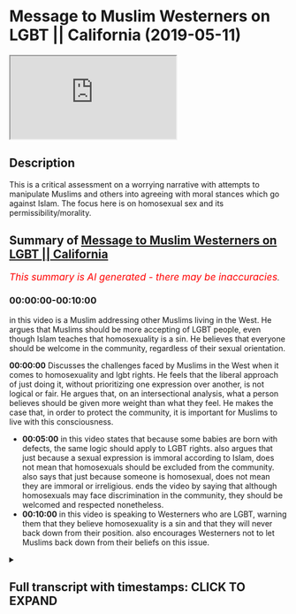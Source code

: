 # Message to Muslim Westerners on LGBT || California (2019-05-11)

<iframe loading='lazy' allow='autoplay' src='https://www.youtube.com/embed/J7g1DCg_ukI'></iframe>

## Description

This is a critical assessment on a worrying narrative with attempts to manipulate Muslims and others into agreeing with moral stances which go against Islam. The focus here is on homosexual sex and its permissibility/morality.

## Summary of [Message to Muslim Westerners on LGBT || California](https://www.youtube.com/watch?v=J7g1DCg_ukI)

*<span style="color:red; font-size:125%">This summary is AI generated - there may be inaccuracies</span>. [](/)*

### <a onclick="modifyYTiframeseektime('0')">00:00:00-00:10:00</a>

in this video is a Muslim addressing other Muslims living in the West. He argues that Muslims should be more accepting of LGBT people, even though Islam teaches that homosexuality is a sin. He believes that everyone should be welcome in the community, regardless of their sexual orientation.

**<a onclick="modifyYTiframeseektime('0')">00:00:00</a>** Discusses the challenges faced by Muslims in the West when it comes to homosexuality and lgbt rights. He feels that the liberal approach of just doing it, without prioritizing one expression over another, is not logical or fair. He argues that, on an intersectional analysis, what a person believes should be given more weight than what they feel. He makes the case that, in order to protect the community, it is important for Muslims to live with this consciousness.

* **<a onclick="modifyYTiframeseektime('300')">00:05:00</a>** in this video states that because some babies are born with defects, the same logic should apply to LGBT rights. also argues that just because a sexual expression is immoral according to Islam, does not mean that homosexuals should be excluded from the community. also says that just because someone is homosexual, does not mean they are immoral or irreligious. ends the video by saying that although homosexuals may face discrimination in the community, they should be welcomed and respected nonetheless.
* **<a onclick="modifyYTiframeseektime('600')">00:10:00</a>** in this video is speaking to Westerners who are LGBT, warning them that they believe homosexuality is a sin and that they will never back down from their position. also encourages Westerners not to let Muslims back down from their beliefs on this issue.

<details><summary><h2>Full transcript with timestamps: CLICK TO EXPAND</h2></summary>

<a onclick="modifyYTiframeseektime('7')">0:00:07</a> i think you made some very valid points  
<a onclick="modifyYTiframeseektime('9')">0:00:09</a> there and i want to add to something  
<a onclick="modifyYTiframeseektime('10')">0:00:10</a> very important right  
<a onclick="modifyYTiframeseektime('12')">0:00:12</a> and this is i think one of the biggest  
<a onclick="modifyYTiframeseektime('14')">0:00:14</a> challenges in in this state in  
<a onclick="modifyYTiframeseektime('15')">0:00:15</a> particular  
<a onclick="modifyYTiframeseektime('16')">0:00:16</a> with the muslim community and i have to  
<a onclick="modifyYTiframeseektime('17')">0:00:17</a> address it head-on uh obviously we have  
<a onclick="modifyYTiframeseektime('19')">0:00:19</a> the same challenge in the uk but i  
<a onclick="modifyYTiframeseektime('21')">0:00:21</a> believe that we have better mechanisms  
<a onclick="modifyYTiframeseektime('23')">0:00:23</a> of dealing with it there i'm not trying  
<a onclick="modifyYTiframeseektime('24')">0:00:24</a> to  
<a onclick="modifyYTiframeseektime('25')">0:00:25</a> you know but i think that we have a you  
<a onclick="modifyYTiframeseektime('26')">0:00:26</a> know more established community in the  
<a onclick="modifyYTiframeseektime('28')">0:00:28</a> uk only because  
<a onclick="modifyYTiframeseektime('29')">0:00:29</a> we've been there for much longer and  
<a onclick="modifyYTiframeseektime('30')">0:00:30</a> we've been able to establish ourselves  
<a onclick="modifyYTiframeseektime('32')">0:00:32</a> and our population is much  
<a onclick="modifyYTiframeseektime('33')">0:00:33</a> uh more concentrated um and we have much  
<a onclick="modifyYTiframeseektime('36')">0:00:36</a> less apostasy rates than in the united  
<a onclick="modifyYTiframeseektime('39')">0:00:39</a> states  
<a onclick="modifyYTiframeseektime('40')">0:00:40</a> however having said that to answer your  
<a onclick="modifyYTiframeseektime('42')">0:00:42</a> question directly i think  
<a onclick="modifyYTiframeseektime('44')">0:00:44</a> um the question of the first and  
<a onclick="modifyYTiframeseektime('46')">0:00:46</a> foremost about homosexuality and islam  
<a onclick="modifyYTiframeseektime('48')">0:00:48</a> yeah and lgbt activism and how does it  
<a onclick="modifyYTiframeseektime('52')">0:00:52</a> how do we deal with that because  
<a onclick="modifyYTiframeseektime('53')">0:00:53</a> obviously from an islamic perspective we  
<a onclick="modifyYTiframeseektime('55')">0:00:55</a> know that homosexuality  
<a onclick="modifyYTiframeseektime('57')">0:00:57</a> not from an inclination perspective from  
<a onclick="modifyYTiframeseektime('59')">0:00:59</a> a tendency perspective from a feeling  
<a onclick="modifyYTiframeseektime('61')">0:01:01</a> perspective  
<a onclick="modifyYTiframeseektime('62')">0:01:02</a> but certainly from an action perspective  
<a onclick="modifyYTiframeseektime('64')">0:01:04</a> is something which is an aberration  
<a onclick="modifyYTiframeseektime('65')">0:01:05</a> irreligious  
<a onclick="modifyYTiframeseektime('66')">0:01:06</a> against our religion we can't we're not  
<a onclick="modifyYTiframeseektime('68')">0:01:08</a> going to change that part of our  
<a onclick="modifyYTiframeseektime('70')">0:01:10</a> religion  
<a onclick="modifyYTiframeseektime('70')">0:01:10</a> and in fact one of the major sins of  
<a onclick="modifyYTiframeseektime('72')">0:01:12</a> islam so  
<a onclick="modifyYTiframeseektime('74')">0:01:14</a> we're i feel like this and you can  
<a onclick="modifyYTiframeseektime('76')">0:01:16</a> correct me if i'm wrong obviously this  
<a onclick="modifyYTiframeseektime('77')">0:01:17</a> is your state and you've been living  
<a onclick="modifyYTiframeseektime('78')">0:01:18</a> here  
<a onclick="modifyYTiframeseektime('79')">0:01:19</a> but i feel like there's a there's a  
<a onclick="modifyYTiframeseektime('81')">0:01:21</a> there's a pressure  
<a onclick="modifyYTiframeseektime('82')">0:01:22</a> to capitulate to this idea that actually  
<a onclick="modifyYTiframeseektime('85')">0:01:25</a> we should say  
<a onclick="modifyYTiframeseektime('86')">0:01:26</a> that the act itself i'm not talking  
<a onclick="modifyYTiframeseektime('88')">0:01:28</a> about the feeling and i'm not talking  
<a onclick="modifyYTiframeseektime('91')">0:01:31</a> about the person  
<a onclick="modifyYTiframeseektime('92')">0:01:32</a> homosexuals i'm not talking about the  
<a onclick="modifyYTiframeseektime('94')">0:01:34</a> feeling how they feel  
<a onclick="modifyYTiframeseektime('95')">0:01:35</a> i'm talking about homosexual sex to be  
<a onclick="modifyYTiframeseektime('97')">0:01:37</a> completely honest with you right  
<a onclick="modifyYTiframeseektime('99')">0:01:39</a> penetration yeah sorry to be another  
<a onclick="modifyYTiframeseektime('101')">0:01:41</a> kids in the room i'm talking about that  
<a onclick="modifyYTiframeseektime('103')">0:01:43</a> we are under pressure to say that's  
<a onclick="modifyYTiframeseektime('105')">0:01:45</a> legitimate  
<a onclick="modifyYTiframeseektime('107')">0:01:47</a> and it's it's moral it's it's fine but i  
<a onclick="modifyYTiframeseektime('110')">0:01:50</a> say  
<a onclick="modifyYTiframeseektime('110')">0:01:50</a> and this wallahi if there's anything  
<a onclick="modifyYTiframeseektime('112')">0:01:52</a> you're going to leave with today make  
<a onclick="modifyYTiframeseektime('113')">0:01:53</a> this be the thing that you live with  
<a onclick="modifyYTiframeseektime('114')">0:01:54</a> yeah because it's something that  
<a onclick="modifyYTiframeseektime('115')">0:01:55</a> hopefully will protect your community  
<a onclick="modifyYTiframeseektime('117')">0:01:57</a> and our communities everywhere this is  
<a onclick="modifyYTiframeseektime('119')">0:01:59</a> against every approach  
<a onclick="modifyYTiframeseektime('122')">0:02:02</a> let me stand up for this okay no  
<a onclick="modifyYTiframeseektime('125')">0:02:05</a> it's against every single approach let  
<a onclick="modifyYTiframeseektime('127')">0:02:07</a> me tell you why  
<a onclick="modifyYTiframeseektime('128')">0:02:08</a> we talked about the intersectional  
<a onclick="modifyYTiframeseektime('130')">0:02:10</a> approach what if someone  
<a onclick="modifyYTiframeseektime('132')">0:02:12</a> who feels gay also believes  
<a onclick="modifyYTiframeseektime('136')">0:02:16</a> that that homosexuality is a sin what if  
<a onclick="modifyYTiframeseektime('139')">0:02:19</a> they have two things that they're doing  
<a onclick="modifyYTiframeseektime('141')">0:02:21</a> at one time they feel homosexual  
<a onclick="modifyYTiframeseektime('143')">0:02:23</a> they feel like they're having homosexual  
<a onclick="modifyYTiframeseektime('144')">0:02:24</a> inclination but they also have  
<a onclick="modifyYTiframeseektime('146')">0:02:26</a> the belief that what if they if they act  
<a onclick="modifyYTiframeseektime('148')">0:02:28</a> upon that impetus  
<a onclick="modifyYTiframeseektime('150')">0:02:30</a> that what they will do is they'll do  
<a onclick="modifyYTiframeseektime('151')">0:02:31</a> something sinful  
<a onclick="modifyYTiframeseektime('153')">0:02:33</a> so on an intersection analysis now we  
<a onclick="modifyYTiframeseektime('155')">0:02:35</a> have to go back and ask  
<a onclick="modifyYTiframeseektime('157')">0:02:37</a> what do we prioritize in analysis what  
<a onclick="modifyYTiframeseektime('159')">0:02:39</a> they believe  
<a onclick="modifyYTiframeseektime('160')">0:02:40</a> or what they feel and if that person  
<a onclick="modifyYTiframeseektime('163')">0:02:43</a> makes a conscientious decision to say  
<a onclick="modifyYTiframeseektime('165')">0:02:45</a> you know what  
<a onclick="modifyYTiframeseektime('166')">0:02:46</a> i feel like this but my identity as a  
<a onclick="modifyYTiframeseektime('169')">0:02:49</a> human being  
<a onclick="modifyYTiframeseektime('170')">0:02:50</a> is should be prioritized in this way for  
<a onclick="modifyYTiframeseektime('172')">0:02:52</a> example in a religious way  
<a onclick="modifyYTiframeseektime('173')">0:02:53</a> and therefore i'm going to suppress my  
<a onclick="modifyYTiframeseektime('175')">0:02:55</a> sexual you know  
<a onclick="modifyYTiframeseektime('177')">0:02:57</a> homosexuality for example i'm going to  
<a onclick="modifyYTiframeseektime('178')">0:02:58</a> suppress it  
<a onclick="modifyYTiframeseektime('180')">0:03:00</a> then that is as legitimate on an  
<a onclick="modifyYTiframeseektime('182')">0:03:02</a> intersectional analysis  
<a onclick="modifyYTiframeseektime('184')">0:03:04</a> and the liberal analysis as someone  
<a onclick="modifyYTiframeseektime('186')">0:03:06</a> quote-unquote coming out of the closet  
<a onclick="modifyYTiframeseektime('188')">0:03:08</a> basically there is a presupposition  
<a onclick="modifyYTiframeseektime('192')">0:03:12</a> that sexual expressionism  
<a onclick="modifyYTiframeseektime('195')">0:03:15</a> should be prioritized over and above rip  
<a onclick="modifyYTiframeseektime('198')">0:03:18</a> um suppression  
<a onclick="modifyYTiframeseektime('200')">0:03:20</a> but that that doesn't make any sense why  
<a onclick="modifyYTiframeseektime('202')">0:03:22</a> is that the case can that be proven  
<a onclick="modifyYTiframeseektime('204')">0:03:24</a> so in other words there's this idea  
<a onclick="modifyYTiframeseektime('206')">0:03:26</a> which actually takes all the way it  
<a onclick="modifyYTiframeseektime('208')">0:03:28</a> takes us all the way back to freud one  
<a onclick="modifyYTiframeseektime('209')">0:03:29</a> guy called freud yeah  
<a onclick="modifyYTiframeseektime('210')">0:03:30</a> sigmund freud he wrote a book called  
<a onclick="modifyYTiframeseektime('212')">0:03:32</a> civilization and his discontent  
<a onclick="modifyYTiframeseektime('214')">0:03:34</a> and in it he basically argued and he had  
<a onclick="modifyYTiframeseektime('216')">0:03:36</a> this thing called the oedipus complex i  
<a onclick="modifyYTiframeseektime('217')">0:03:37</a> don't want to go into  
<a onclick="modifyYTiframeseektime('218')">0:03:38</a> major detail but he said that you know  
<a onclick="modifyYTiframeseektime('220')">0:03:40</a> when when when a child is born  
<a onclick="modifyYTiframeseektime('222')">0:03:42</a> they have psychosexual stages of  
<a onclick="modifyYTiframeseektime('224')">0:03:44</a> development and at one stage like for  
<a onclick="modifyYTiframeseektime('226')">0:03:46</a> example a young boy  
<a onclick="modifyYTiframeseektime('227')">0:03:47</a> feels attraction for his mother like he  
<a onclick="modifyYTiframeseektime('229')">0:03:49</a> wants to engage sexually with his mother  
<a onclick="modifyYTiframeseektime('232')">0:03:52</a> right and then we start you know  
<a onclick="modifyYTiframeseektime('234')">0:03:54</a> controlling those desires and so on  
<a onclick="modifyYTiframeseektime('237')">0:03:57</a> and he argues in his book that basically  
<a onclick="modifyYTiframeseektime('239')">0:03:59</a> we should be able to express  
<a onclick="modifyYTiframeseektime('241')">0:04:01</a> ourselves as much as possible and this  
<a onclick="modifyYTiframeseektime('243')">0:04:03</a> is incorporated into this liberal ethic  
<a onclick="modifyYTiframeseektime('246')">0:04:06</a> this liberal ethic of just do it kind of  
<a onclick="modifyYTiframeseektime('247')">0:04:07</a> like you know the nike slogan yeah just  
<a onclick="modifyYTiframeseektime('249')">0:04:09</a> do it  
<a onclick="modifyYTiframeseektime('250')">0:04:10</a> you know yolo live once and so on so  
<a onclick="modifyYTiframeseektime('252')">0:04:12</a> sexual expressionism is prioritized over  
<a onclick="modifyYTiframeseektime('255')">0:04:15</a> and above sexual  
<a onclick="modifyYTiframeseektime('255')">0:04:15</a> uh repressionism if you like so coming  
<a onclick="modifyYTiframeseektime('258')">0:04:18</a> out of the closet  
<a onclick="modifyYTiframeseektime('260')">0:04:20</a> is seen as the epitome of  
<a onclick="modifyYTiframeseektime('263')">0:04:23</a> a self-expression yes even though  
<a onclick="modifyYTiframeseektime('267')">0:04:27</a> as i made the point in my debate  
<a onclick="modifyYTiframeseektime('269')">0:04:29</a> yesterday for those who were there  
<a onclick="modifyYTiframeseektime('270')">0:04:30</a> coming out of the incest closet it was  
<a onclick="modifyYTiframeseektime('272')">0:04:32</a> not seen the same way yanni someone who  
<a onclick="modifyYTiframeseektime('274')">0:04:34</a> has sexual inclusion for their  
<a onclick="modifyYTiframeseektime('275')">0:04:35</a> brother or sister sorry to be very  
<a onclick="modifyYTiframeseektime('277')">0:04:37</a> explicit here but this is a very  
<a onclick="modifyYTiframeseektime('278')">0:04:38</a> important topic  
<a onclick="modifyYTiframeseektime('279')">0:04:39</a> because the truth is this on social  
<a onclick="modifyYTiframeseektime('281')">0:04:41</a> liberalism  
<a onclick="modifyYTiframeseektime('282')">0:04:42</a> the qaeda or the the principle is you  
<a onclick="modifyYTiframeseektime('285')">0:04:45</a> can do whatever you want so long as you  
<a onclick="modifyYTiframeseektime('286')">0:04:46</a> don't harm anyone else  
<a onclick="modifyYTiframeseektime('287')">0:04:47</a> that's what they say yeah do whatever  
<a onclick="modifyYTiframeseektime('289')">0:04:49</a> you want so long as you don't have  
<a onclick="modifyYTiframeseektime('290')">0:04:50</a> anyone else okay so therefore the  
<a onclick="modifyYTiframeseektime('292')">0:04:52</a> homosexual has the right to have sex  
<a onclick="modifyYTiframeseektime('293')">0:04:53</a> with  
<a onclick="modifyYTiframeseektime('293')">0:04:53</a> another man but a brother doesn't have  
<a onclick="modifyYTiframeseektime('296')">0:04:56</a> uh the right  
<a onclick="modifyYTiframeseektime('297')">0:04:57</a> to have uh sexual intercourse with his  
<a onclick="modifyYTiframeseektime('298')">0:04:58</a> sister sorry to be yani  
<a onclick="modifyYTiframeseektime('300')">0:05:00</a> well because deformed babies will come  
<a onclick="modifyYTiframeseektime('302')">0:05:02</a> about okay contraception  
<a onclick="modifyYTiframeseektime('305')">0:05:05</a> the same logic applies why is there lgbt  
<a onclick="modifyYTiframeseektime('308')">0:05:08</a> rights in this country and not incest  
<a onclick="modifyYTiframeseektime('309')">0:05:09</a> rights  
<a onclick="modifyYTiframeseektime('310')">0:05:10</a> when both of them are predicated on the  
<a onclick="modifyYTiframeseektime('311')">0:05:11</a> same social construct  
<a onclick="modifyYTiframeseektime('313')">0:05:13</a> idea of a harm principle so the idea is  
<a onclick="modifyYTiframeseektime('316')">0:05:16</a> that a sexual expressionism should be  
<a onclick="modifyYTiframeseektime('319')">0:05:19</a> prioritized  
<a onclick="modifyYTiframeseektime('320')">0:05:20</a> over and above a repressionism but even  
<a onclick="modifyYTiframeseektime('322')">0:05:22</a> in certain contexts there will be  
<a onclick="modifyYTiframeseektime('324')">0:05:24</a> exceptions that are made  
<a onclick="modifyYTiframeseektime('325')">0:05:25</a> like incest for example some taboo  
<a onclick="modifyYTiframeseektime('327')">0:05:27</a> things that they have society still  
<a onclick="modifyYTiframeseektime('328')">0:05:28</a> haven't has a  
<a onclick="modifyYTiframeseektime('329')">0:05:29</a> civil rights movement yet for if there  
<a onclick="modifyYTiframeseektime('331')">0:05:31</a> was if there was a you know a hundred  
<a onclick="modifyYTiframeseektime('333')">0:05:33</a> thousand  
<a onclick="modifyYTiframeseektime('333')">0:05:33</a> people that had sexual feelings for  
<a onclick="modifyYTiframeseektime('335')">0:05:35</a> their sisters and their brothers and  
<a onclick="modifyYTiframeseektime('336')">0:05:36</a> they come hand in hand in the streets  
<a onclick="modifyYTiframeseektime('337')">0:05:37</a> and they say look give us our rights  
<a onclick="modifyYTiframeseektime('339')">0:05:39</a> maybe things will change but why should  
<a onclick="modifyYTiframeseektime('343')">0:05:43</a> it be the case that that should be  
<a onclick="modifyYTiframeseektime('344')">0:05:44</a> what has to happen in order for society  
<a onclick="modifyYTiframeseektime('347')">0:05:47</a> to accept them  
<a onclick="modifyYTiframeseektime('348')">0:05:48</a> right you know they have the same they  
<a onclick="modifyYTiframeseektime('350')">0:05:50</a> should have the same rights to sexually  
<a onclick="modifyYTiframeseektime('352')">0:05:52</a> explain  
<a onclick="modifyYTiframeseektime('352')">0:05:52</a> anyway that's a different question the  
<a onclick="modifyYTiframeseektime('354')">0:05:54</a> point is as muslims we say all of these  
<a onclick="modifyYTiframeseektime('356')">0:05:56</a> things  
<a onclick="modifyYTiframeseektime('357')">0:05:57</a> are go back to our expression as muslims  
<a onclick="modifyYTiframeseektime('361')">0:06:01</a> we say as muslims our morality is  
<a onclick="modifyYTiframeseektime('364')">0:06:04</a> defined by what quran  
<a onclick="modifyYTiframeseektime('368')">0:06:08</a> and through them with that heaven so on  
<a onclick="modifyYTiframeseektime('370')">0:06:10</a> yeah so if we believe that having sex  
<a onclick="modifyYTiframeseektime('372')">0:06:12</a> with a man  
<a onclick="modifyYTiframeseektime('373')">0:06:13</a> if you're a man is a sexual aberration  
<a onclick="modifyYTiframeseektime('375')">0:06:15</a> is irreligious is wrong  
<a onclick="modifyYTiframeseektime('376')">0:06:16</a> and you say no that's an illegitimate  
<a onclick="modifyYTiframeseektime('378')">0:06:18</a> belief then you're stopping us from  
<a onclick="modifyYTiframeseektime('380')">0:06:20</a> believing what we want to believe  
<a onclick="modifyYTiframeseektime('381')">0:06:21</a> where's the freedom of expression in  
<a onclick="modifyYTiframeseektime('382')">0:06:22</a> that we're not gonna we are not going to  
<a onclick="modifyYTiframeseektime('386')">0:06:26</a> sacrifice our expression  
<a onclick="modifyYTiframeseektime('388')">0:06:28</a> to satisfy your own expression  
<a onclick="modifyYTiframeseektime('391')">0:06:31</a> don't ever allow that to happen to your  
<a onclick="modifyYTiframeseektime('393')">0:06:33</a> community you have to fight tooth and  
<a onclick="modifyYTiframeseektime('395')">0:06:35</a> nail  
<a onclick="modifyYTiframeseektime('396')">0:06:36</a> before that ever happens in this  
<a onclick="modifyYTiframeseektime('397')">0:06:37</a> community don't let them win the  
<a onclick="modifyYTiframeseektime('398')">0:06:38</a> argument well  
<a onclick="modifyYTiframeseektime('400')">0:06:40</a> even on their principles there's no way  
<a onclick="modifyYTiframeseektime('402')">0:06:42</a> you can lose this argument  
<a onclick="modifyYTiframeseektime('403')">0:06:43</a> you should be allowed to believe that  
<a onclick="modifyYTiframeseektime('405')">0:06:45</a> having sex two men having sex with each  
<a onclick="modifyYTiframeseektime('407')">0:06:47</a> other  
<a onclick="modifyYTiframeseektime('408')">0:06:48</a> is a moral aberration is irreligious is  
<a onclick="modifyYTiframeseektime('411')">0:06:51</a> not correct it's never going to be  
<a onclick="modifyYTiframeseektime('412')">0:06:52</a> correct  
<a onclick="modifyYTiframeseektime('412')">0:06:52</a> in my eyes that doesn't mean now that  
<a onclick="modifyYTiframeseektime('415')">0:06:55</a> i'm going to be disrespectful to  
<a onclick="modifyYTiframeseektime('416')">0:06:56</a> homosexuals  
<a onclick="modifyYTiframeseektime('417')">0:06:57</a> no we're going to have a good  
<a onclick="modifyYTiframeseektime('418')">0:06:58</a> relationship with homosexuals because  
<a onclick="modifyYTiframeseektime('420')">0:07:00</a> allah  
<a onclick="modifyYTiframeseektime('429')">0:07:09</a> we haven't sent you except for uh as for  
<a onclick="modifyYTiframeseektime('432')">0:07:12</a> all of the people for all of the people  
<a onclick="modifyYTiframeseektime('433')">0:07:13</a> not just for  
<a onclick="modifyYTiframeseektime('434')">0:07:14</a> you know one sexuality there's no  
<a onclick="modifyYTiframeseektime('435')">0:07:15</a> discrimination well the prophet came for  
<a onclick="modifyYTiframeseektime('437')">0:07:17</a> everyone the homosexual the heterosexual  
<a onclick="modifyYTiframeseektime('439')">0:07:19</a> the bisexual  
<a onclick="modifyYTiframeseektime('440')">0:07:20</a> the black man the white man the green  
<a onclick="modifyYTiframeseektime('441')">0:07:21</a> man the yellow man everyone  
<a onclick="modifyYTiframeseektime('443')">0:07:23</a> he wasn't sent for specific people which  
<a onclick="modifyYTiframeseektime('445')">0:07:25</a> goes back to the racist point  
<a onclick="modifyYTiframeseektime('446')">0:07:26</a> racism point you amen and allah  
<a onclick="modifyYTiframeseektime('457')">0:07:37</a> or for a black man over a white man or a  
<a onclick="modifyYTiframeseektime('459')">0:07:39</a> white man so it's an  
<a onclick="modifyYTiframeseektime('460')">0:07:40</a> inclusive message of islam but that  
<a onclick="modifyYTiframeseektime('463')">0:07:43</a> should not mean  
<a onclick="modifyYTiframeseektime('464')">0:07:44</a> that we're going to change our morality  
<a onclick="modifyYTiframeseektime('466')">0:07:46</a> because now you're impinging on our  
<a onclick="modifyYTiframeseektime('467')">0:07:47</a> freedom of expression  
<a onclick="modifyYTiframeseektime('469')">0:07:49</a> and you're impinging on our freedom of  
<a onclick="modifyYTiframeseektime('470')">0:07:50</a> thought you're telling us what to  
<a onclick="modifyYTiframeseektime('471')">0:07:51</a> believe  
<a onclick="modifyYTiframeseektime('472')">0:07:52</a> you're telling us what to believe it's  
<a onclick="modifyYTiframeseektime('474')">0:07:54</a> the equivalent it's the moral equivalent  
<a onclick="modifyYTiframeseektime('476')">0:07:56</a> of someone who's a vegetarian who  
<a onclick="modifyYTiframeseektime('478')">0:07:58</a> believes that eating meat is wrong  
<a onclick="modifyYTiframeseektime('480')">0:08:00</a> yeah is told no you can't have that  
<a onclick="modifyYTiframeseektime('482')">0:08:02</a> belief because we have this you know  
<a onclick="modifyYTiframeseektime('484')">0:08:04</a> all these people are eating meat  
<a onclick="modifyYTiframeseektime('485')">0:08:05</a> therefore you know all  
<a onclick="modifyYTiframeseektime('487')">0:08:07</a> you're calling them immoral even if they  
<a onclick="modifyYTiframeseektime('490')">0:08:10</a> they believe that that is an immoral  
<a onclick="modifyYTiframeseektime('492')">0:08:12</a> action  
<a onclick="modifyYTiframeseektime('492')">0:08:12</a> and eating meat is wrong shouldn't they  
<a onclick="modifyYTiframeseektime('495')">0:08:15</a> be allowed to  
<a onclick="modifyYTiframeseektime('496')">0:08:16</a> believe right that eating meat is an  
<a onclick="modifyYTiframeseektime('497')">0:08:17</a> immoral action is vegetarianism going to  
<a onclick="modifyYTiframeseektime('500')">0:08:20</a> be outlawed  
<a onclick="modifyYTiframeseektime('502')">0:08:22</a> are you going to call it vegephobia  
<a onclick="modifyYTiframeseektime('504')">0:08:24</a> you're a vegetable  
<a onclick="modifyYTiframeseektime('507')">0:08:27</a> no no don't don't go there the lgbt  
<a onclick="modifyYTiframeseektime('510')">0:08:30</a> community  
<a onclick="modifyYTiframeseektime('511')">0:08:31</a> they have to know full well  
<a onclick="modifyYTiframeseektime('514')">0:08:34</a> and you have to make this case very  
<a onclick="modifyYTiframeseektime('516')">0:08:36</a> clearly  
<a onclick="modifyYTiframeseektime('517')">0:08:37</a> that we will definitely treat you with  
<a onclick="modifyYTiframeseektime('520')">0:08:40</a> respect  
<a onclick="modifyYTiframeseektime('521')">0:08:41</a> and definitely allow you to enter our  
<a onclick="modifyYTiframeseektime('522')">0:08:42</a> spaces they're more welcomed in  
<a onclick="modifyYTiframeseektime('524')">0:08:44</a> our spaces than we are welcome in our  
<a onclick="modifyYTiframeseektime('525')">0:08:45</a> spaces because we want them to come into  
<a onclick="modifyYTiframeseektime('527')">0:08:47</a> the mosques  
<a onclick="modifyYTiframeseektime('527')">0:08:47</a> we want the lg we want homosexuals to  
<a onclick="modifyYTiframeseektime('529')">0:08:49</a> come to the mosque from uh from  
<a onclick="modifyYTiframeseektime('531')">0:08:51</a> from muslim faith and non-muslim faith  
<a onclick="modifyYTiframeseektime('533')">0:08:53</a> and yeah it's not an impossibility to be  
<a onclick="modifyYTiframeseektime('534')">0:08:54</a> a muslim homosexual you can have those  
<a onclick="modifyYTiframeseektime('536')">0:08:56</a> feelings and you can even commit the  
<a onclick="modifyYTiframeseektime('537')">0:08:57</a> action we're not even going to  
<a onclick="modifyYTiframeseektime('538')">0:08:58</a> excommunicate you from islam  
<a onclick="modifyYTiframeseektime('539')">0:08:59</a> even if you have sex with a thousand men  
<a onclick="modifyYTiframeseektime('541')">0:09:01</a> we're not going to excommunicate you  
<a onclick="modifyYTiframeseektime('542')">0:09:02</a> from islam  
<a onclick="modifyYTiframeseektime('543')">0:09:03</a> sorry to say i'm but however we are  
<a onclick="modifyYTiframeseektime('546')">0:09:06</a> going to say that action is wrong  
<a onclick="modifyYTiframeseektime('549')">0:09:09</a> and if you are and if we are stopped  
<a onclick="modifyYTiframeseektime('551')">0:09:11</a> from doing this  
<a onclick="modifyYTiframeseektime('552')">0:09:12</a> because of this what's referred to as a  
<a onclick="modifyYTiframeseektime('554')">0:09:14</a> homo nationalist agenda  
<a onclick="modifyYTiframeseektime('557')">0:09:17</a> yes where homosexuals juxtapose  
<a onclick="modifyYTiframeseektime('559')">0:09:19</a> themselves away from the  
<a onclick="modifyYTiframeseektime('560')">0:09:20</a> muslims in order to find some homes  
<a onclick="modifyYTiframeseektime('563')">0:09:23</a> nation state in the western world and so  
<a onclick="modifyYTiframeseektime('565')">0:09:25</a> on  
<a onclick="modifyYTiframeseektime('566')">0:09:26</a> forget about it we're not going to  
<a onclick="modifyYTiframeseektime('567')">0:09:27</a> accept that muslim communities have to  
<a onclick="modifyYTiframeseektime('569')">0:09:29</a> be strong  
<a onclick="modifyYTiframeseektime('570')">0:09:30</a> just like jewish communities were just  
<a onclick="modifyYTiframeseektime('573')">0:09:33</a> like orthodox jewish communities were  
<a onclick="modifyYTiframeseektime('575')">0:09:35</a> just like christian communities in the  
<a onclick="modifyYTiframeseektime('576')">0:09:36</a> bible belt can say ridiculous things  
<a onclick="modifyYTiframeseektime('578')">0:09:38</a> you're going to hell you know shut up  
<a onclick="modifyYTiframeseektime('582')">0:09:42</a> be quiet redneck  
<a onclick="modifyYTiframeseektime('585')">0:09:45</a> donald trump and these guys be quiet  
<a onclick="modifyYTiframeseektime('589')">0:09:49</a> and they're allowed to do that anyhow i  
<a onclick="modifyYTiframeseektime('590')">0:09:50</a> got a gun here and they're walking  
<a onclick="modifyYTiframeseektime('592')">0:09:52</a> around with guns and  
<a onclick="modifyYTiframeseektime('593')">0:09:53</a> threatening behavior and they're okay  
<a onclick="modifyYTiframeseektime('594')">0:09:54</a> but us muslims we have to be victimized  
<a onclick="modifyYTiframeseektime('596')">0:09:56</a> otherwise  
<a onclick="modifyYTiframeseektime('597')">0:09:57</a> objected for homosexuals to  
<a onclick="modifyYTiframeseektime('600')">0:10:00</a> no we believe firmly  
<a onclick="modifyYTiframeseektime('603')">0:10:03</a> wholeheartedly definitely blatantly  
<a onclick="modifyYTiframeseektime('606')">0:10:06</a> obviously willingly that homosexuality  
<a onclick="modifyYTiframeseektime('610')">0:10:10</a> if done in practice is sinful and we  
<a onclick="modifyYTiframeseektime('613')">0:10:13</a> will never back down from that  
<a onclick="modifyYTiframeseektime('615')">0:10:15</a> don't ever let you don't ever let them  
<a onclick="modifyYTiframeseektime('617')">0:10:17</a> back down from that position  
<a onclick="modifyYTiframeseektime('619')">0:10:19</a> the moment you back down from that  
<a onclick="modifyYTiframeseektime('621')">0:10:21</a> position will allah you back down from  
<a onclick="modifyYTiframeseektime('629')">0:10:29</a> islam  
</details>

